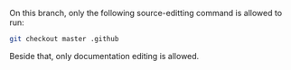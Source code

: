 On this branch, only the following source-editting command
is allowed to run:

```sh
git checkout master .github
```

Beside that, only documentation editing is allowed.